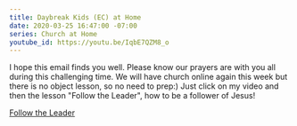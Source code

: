 ```yaml
---
title: Daybreak Kids (EC) at Home
date: 2020-03-25 16:47:00 -07:00
series: Church at Home
youtube_id: https://youtu.be/IqbE7QZM8_o
---
```


I hope this email finds you well. Please know our prayers are with you all during this challenging time. We will have church online again this week but there is no object lesson, so no need to prep:) Just click on my video and then the lesson "Follow the Leader", how to be a follower of Jesus!

[Follow the Leader](https://vimeo.com/397245442)